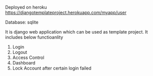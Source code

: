 Deployed on heroku
https://djangotemplateproject.herokuapp.com/myapp/user


Database: sqlite

It is django  web application which can be used as template project. It includes below functioanlity

1. Login
2. Logout
3. Access Control
4. Dashboard
5. Lock Account after certain login failed
